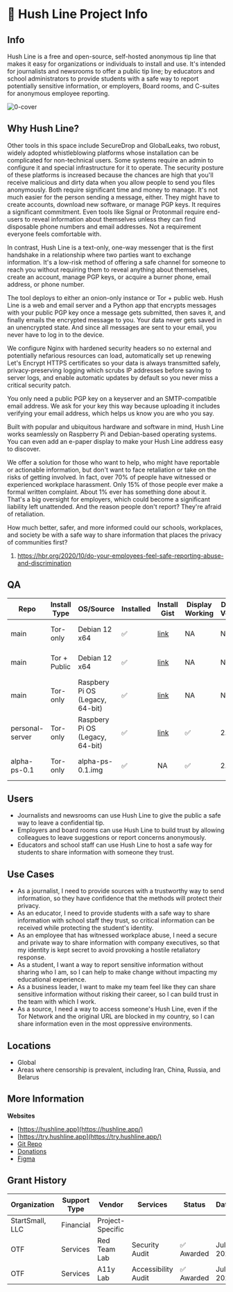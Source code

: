 # **🤫 Hush Line Project Info**

## Info

Hush Line is a free and open-source, self-hosted anonymous tip line that makes it easy for organizations or individuals to install and use. It's intended for journalists and newsrooms to offer a public tip line; by educators and school administrators to provide students with a safe way to report potentially sensitive information, or employers, Board rooms, and C-suites for anonymous employee reporting. 

![0-cover](https://github.com/scidsg/hushline/assets/28545431/771b1e4d-2404-4d58-b395-7f4a4cfb6913)

## Why Hush Line?

Other tools in this space include SecureDrop and GlobalLeaks, two robust, widely adopted whistleblowing platforms whose installation can be complicated for non-technical users. Some systems require an admin to configure it and special infrastructure for it to operate. The security posture of these platforms is increased because the chances are high that you'll receive malicious and dirty data when you allow people to send you files anonymously. Both require significant time and money to manage. It's not much easier for the person sending a message, either. They might have to create accounts, download new software, or manage PGP keys. It requires a significant commitment. Even tools like Signal or Protonmail require end-users to reveal information about themselves unless they can find disposable phone numbers and email addresses. Not a requirement everyone feels comfortable with.

In contrast, Hush Line is a text-only, one-way messenger that is the first handshake in a relationship where two parties want to exchange information. It's a low-risk method of offering a safe channel for someone to reach you without requiring them to reveal anything about themselves, create an account, manage PGP keys, or acquire a burner phone, email address, or phone number.

The tool deploys to either an onion-only instance or Tor + public web. Hush Line is a web and email server and a Python app that encrypts messages with your public PGP key once a message gets submitted, then saves it, and finally emails the encrypted message to you. Your data never gets saved in an unencrypted state. And since all messages are sent to your email, you never have to log in to the device.

We configure Nginx with hardened security headers so no external and potentially nefarious resources can load, automatically set up renewing Let's Encrypt HTTPS certificates so your data is always transmitted safely, privacy-preserving logging which scrubs IP addresses before saving to server logs, and enable automatic updates by default so you never miss a critical security patch.

You only need a public PGP key on a keyserver and an SMTP-compatible email address. We ask for your key this way because uploading it includes verifying your email address, which helps us know you are who you say.

Built with popular and ubiquitous hardware and software in mind, Hush Line works seamlessly on Raspberry Pi and Debian-based operating systems. You can even add an e-paper display to make your Hush Line address easy to discover.

We offer a solution for those who want to help, who might have reportable or actionable information, but don't want to face retaliation or take on the risks of getting involved. In fact, over 70% of people have witnessed or experienced workplace harassment. Only 15% of those people ever make a formal written complaint. About 1% ever has something done about it. That's a big oversight for employers, which could become a significant liability left unattended. And the reason people don't report? They're afraid of retaliation.

How much better, safer, and more informed could our schools, workplaces, and society be with a safe way to share information that places the privacy of  communities first?

1. https://hbr.org/2020/10/do-your-employees-feel-safe-reporting-abuse-and-discrimination


## QA

| Repo           | Install Type | OS/Source                        | Installed | Install Gist                           | Display Working | Display Version | Confirmation Email | Home | Info Page | Message Sent | Message Received | Message Decrypted | Close Button | Host          | Auditor | Date        |
|----------------|--------------|----------------------------------|-----------|---------------------------------------|-----------------|-----------------|--------------------|------|-----------|--------------|------------------|-------------------|--------------|---------------|---------|-------------|
| main           | Tor-only     | Debian 12 x64                    | ✅         | [link](https://gist.github.com/glenn-sorrentino/fd02fdc9e200a05183538b462919f9c3)  | NA              | NA              | ✅                  | ✅    | ✅         | ✅            | ✅                | ✅                 | ✅            | Digital Ocean | Glenn   | Oct-25-2023 |
| main           | Tor + Public | Debian 12 x64                    | ✅         | [link](https://gist.github.com/glenn-sorrentino/ae8e371486d16ab4ece10a51302e2a50)  | NA              | NA              | ✅                  | ✅    | ✅         | ✅            | ✅                | ✅                 | ✅            | Digital Ocean      | Glenn   | Oct-25-2023 |
| main           | Tor-only     | Raspbery Pi OS (Legacy, 64-bit)  | ✅         | [link](https://gist.github.com/glenn-sorrentino/6e5fd237c02a916c6f4aa236f5a362d9)  | NA              | NA              | ✅                  | ✅    | ✅         | ✅            | ✅                | ✅                 | ✅            | Pi 4 4GB | Glenn   | Oct-25-2023 |
| personal-server| Tor-only     | Raspbery Pi OS (Legacy, 64-bit)  | ✅         | [link](https://gist.github.com/glenn-sorrentino/3de2a2ea11b0228f4892907514b0ac4c)  | ✅              | 2.2             | ✅                  | ✅    | ✅         | ✅            | ✅                | ✅                 | ✅            | Pi 4 4GB      | Glenn   | Oct-25-2023 |
| alpha-ps-0.1   | Tor-only     | alpha-ps-0.1.img                 | ✅         |  NA                                     | ✅              | 2.2             | ✅                  | ✅    | ✅         | ✅            | ✅                | ✅                 | ✅            | Pi 4 4GB      | Glenn   | Oct-25-2023 |

## Users

- Journalists and newsrooms can use Hush Line to give the public a safe way to leave a confidential tip.
- Employers and board rooms can use Hush Line to build trust by allowing colleagues to leave suggestions or report concerns anonymously.
- Educators and school staff can use Hush Line to host a safe way for students to share information with someone they trust.

## Use Cases

- As a journalist, I need to provide sources with a trustworthy way to send information, so they have confidence that the methods will protect their privacy.
- As an educator, I need to provide students with a safe way to share information with school staff they trust, so critical information can be received while protecting the student's identity.
- As an employee that has witnessed workplace abuse, I need a secure and private way to share information with company executives, so that my identity is kept secret to avoid provoking a hostile retaliatory response.
- As a student, I want a way to report sensitive information without sharing who I am, so I can help to make change without impacting my educational experience.
- As a business leader, I want to make my team feel like they can share sensitive information without risking their career, so I can build trust in the team with which I work.
- As a source, I need a way to access someone's Hush Line, even if the Tor Network and the original URL are blocked in my country, so I can share information even in the most oppressive environments.

## Locations

- Global
- Areas where censorship is prevalent, including Iran, China, Russia, and Belarus

## More Information

**Websites**

- [https://hushline.app](https://hushline.app/)
- [https://try.hushline.app](https://try.hushline.app/)
- [Git Repo](https://github.com/scidsg/hush-line)
- [Donations](https://opencollective.com/scidsg/contribute/hush-line-support-55786)
- [Figma](https://www.figma.com/file/0IlWj8IwEgRg8vP1XEdjO2/Hush-Line?type=design&node-id=502%3A673&mode=design&t=Ni2HtEiQcrECy8CC-1)

## Grant History

| **Organization** | **Support Type** | **Vendor** | **Services** | **Status** | **Dates** |
| --- | --- | --- | --- | --- | --- |
| StartSmall, LLC | Financial | Project-Specific | 
| OTF | Services | Red Team Lab | Security Audit | ✅ Awarded | July 2023 |
| OTF | Services | A11y Lab | Accessibility Audit | ✅ Awarded | July 2023 |
